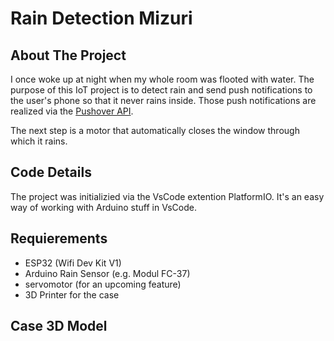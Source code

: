 # Rain Detection Mizuri

## About The Project

I once woke up at night when my whole room was flooted with water.
The purpose of this IoT project is to detect rain and send push notifications to the user's phone so that it never rains inside. 
Those push notifications are realized via the <a href="https://pushover.net"/>Pushover API</a>.

The next step is a motor that automatically closes the window through which it rains.

## Code Details

The project was initializied via the VsCode extention PlatformIO. It's an easy way of working with Arduino stuff in VsCode.

## Requierements

- ESP32 (Wifi Dev Kit V1)
- Arduino Rain Sensor (e.g. Modul FC-37)
- servomotor (for an upcoming feature)
- 3D Printer for the case

## Case 3D Model
